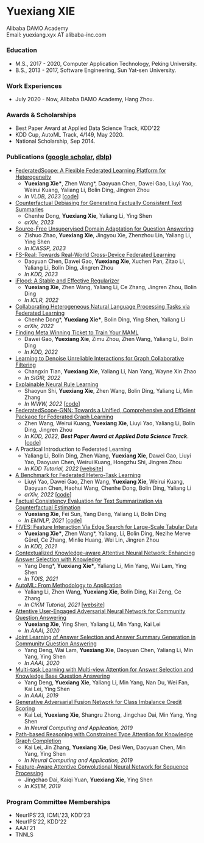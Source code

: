 ###### &nbsp;

# Yuexiang XIE  
Alibaba DAMO Academy   
Email: yuexiang.xyx AT alibaba-inc.com


### Education

+ M.S., 2017 - 2020, Computer Application Technology, Peking University. 
+ B.S., 2013 - 2017, Software Engineering, Sun Yat-sen University.


### Work Experiences

+ July 2020 - Now, Alibaba DAMO Academy, Hang Zhou.

### Awards & Scholarships

+ Best Paper Award at Applied Data Science Track, KDD'22
+ KDD Cup, AutoML Track, 4/149, May 2020.
+ National Scholarship, Sep 2014.


### Publications ([google scholar](https://scholar.google.com.hk/citations?user=fhWk0gEAAAAJ&hl=zh-CN), [dblp](https://dblp.org/pid/232/2045.html))

+ [FederatedScope: A Flexible Federated Learning Platform for Heterogeneity](https://arxiv.org/abs/2204.05011)
  + **Yuexiang Xie\***, Zhen Wang\*, Daoyuan Chen, Dawei Gao, Liuyi Yao, Weirui Kuang, Yaliang Li, Bolin Ding, Jingren Zhou 
  + *In VLDB, 2023* [[code](https://github.com/alibaba/FederatedScope)]
+ [Counterfactual Debiasing for Generating Factually Consistent Text Summaries](https://arxiv.org/pdf/2305.10736.pdf)
  + Chenhe Dong, **Yuexiang Xie**, Yaliang Li, Ying Shen
  + *arXiv, 2023*
+ [Source-Free Unsupervised Domain Adaptation for Question Answering](https://ieeexplore.ieee.org/stamp/stamp.jsp?tp=&arnumber=10095248)
  + Zishuo Zhao, **Yuexiang Xie**, Jingyou Xie, Zhenzhou Lin, Yaliang Li, Ying Shen
  + *In ICASSP, 2023*
+ [FS-Real: Towards Real-World Cross-Device Federated Learning](https://arxiv.org/pdf/2303.13363.pdf)
  + Daoyuan Chen, Dawei Gao, **Yuexiang Xie**, Xuchen Pan, Zitao Li, Yaliang Li, Bolin Ding, Jingren Zhou
  + *In KDD, 2023*
+ [iFlood: A Stable and Effective Regularizer](https://openreview.net/forum?id=MsHnJPaBUZE)
  + **Yuexiang Xie**, Zhen Wang, Yaliang Li, Ce Zhang, Jingren Zhou, Bolin Ding
  + *In ICLR, 2022*
+ [Collaborating Heterogeneous Natural Language Processing Tasks via Federated Learning](https://arxiv.org/abs/2212.05789)
  + Chenhe Dong\*, **Yuexiang Xie\***, Bolin Ding, Ying Shen, Yaliang Li
  + *arXiv, 2022*
+ [Finding Meta Winning Ticket to Train Your MAML](https://dl.acm.org/doi/10.1145/3534678.3539467)
  + Dawei Gao, **Yuexiang Xie**, Zimu Zhou, Zhen Wang, Yaliang Li, Bolin Ding
  + *In KDD, 2022*
+ [Learning to Denoise Unreliable Interactions for Graph Collaborative Filtering](https://dl.acm.org/doi/pdf/10.1145/3477495.3531889)
  + Changxin Tian, **Yuexiang Xie**, Yaliang Li, Nan Yang, Wayne Xin Zhao
  + *In SIGIR, 2022*  
+ [Explainable Neural Rule Learning](https://dl.acm.org/doi/fullHtml/10.1145/3485447.3512023)
  + Shaoyun Shi, **Yuexiang Xie**, Zhen Wang, Bolin Ding, Yaliang Li, Min Zhang
  + *In WWW, 2022* [[code](https://github.com/Shuriken13/ENRL)]  
+ [FederatedScope-GNN: Towards a Unified, Comprehensive and Efficient Package for Federated Graph Learning](https://arxiv.org/abs/2204.05562)
  + Zhen Wang, Weirui Kuang, **Yuexiang Xie**, Liuyi Yao, Yaliang Li, Bolin Ding, Jingren Zhou
  + *In KDD, 2022, **Best Paper Award at Applied Data Science Track***. [[code](https://github.com/alibaba/FederatedScope/tree/master/federatedscope/gfl)]  
+ A Practical Introduction to Federated Learning
  + Yaliang Li, Bolin Ding, Zhen Wang, **Yuexiang Xie**, Dawei Gao, Liuyi Yao, Daoyuan Chen, Weirui Kuang, Hongzhu Shi, Jingren Zhou
  + *In KDD Tutorial, 2022* [[website](https://joneswong.github.io/KDD22FLTutorial/)]
+ [A Benchmark for Federated Hetero-Task Learning](https://arxiv.org/abs/2206.03436)
  + Liuyi Yao, Dawei Gao, Zhen Wang, **Yuexiang Xie**, Weirui Kuang, Daoyuan Chen, Haohui Wang, Chenhe Dong, Bolin Ding, Yaliang Li
  + *arXiv, 2022* [[code](https://github.com/alibaba/FederatedScope/tree/master/benchmark/B-FHTL)]  
+ [Factual Consistency Evaluation for Text Summarization via Counterfactual Estimation](https://aclanthology.org/2021.findings-emnlp.10/)
  + **Yuexiang Xie**, Fei Sun, Yang Deng, Yaliang Li, Bolin Ding
  + *In EMNLP, 2021* [[code](https://github.com/xieyxclack/factual_coco)]  
+ [FIVES: Feature Interaction Via Edge Search for Large-Scale Tabular Data](https://arxiv.org/abs/2007.14573)
  + **Yuexiang Xie\***, Zhen Wang\*, Yaliang, Li, Bolin Ding, Nezihe Merve Gürel, Ce Zhang, Minlie Huang, Wei Lin, Jingren Zhou
  + *In KDD, 2021*  
+ [Contextualized Knowledge-aware Attentive Neural Network: Enhancing Answer Selection with Knowledge](https://arxiv.org/abs/2104.05216)
  + Yang Deng\*, **Yuexiang Xie\***, Yaliang Li, Min Yang, Wai Lam, Ying Shen
  + *In TOIS, 2021* 
+ [AutoML: From Methodology to Application](https://dl.acm.org/doi/abs/10.1145/3459637.3483279)
  + Yaliang Li, Zhen Wang, **Yuexiang Xie**, Bolin Ding, Kai Zeng, Ce Zhang 
  + *In CIKM Tutorial, 2021* [[website](https://www.cikm2021.org/programme/tutorials/automl-from-methodology-to-application)]  
+ [Attentive User-Engaged Adversarial Neural Network for Community Question Answering](https://ojs.aaai.org/index.php/AAAI/article/view/6472)
  + **Yuexiang Xie**, Ying Shen, Yaliang Li, Min Yang, Kai Lei
  + *In AAAI, 2020*
+ [Joint Learning of Answer Selection and Answer Summary Generation in Community Question Answering](https://arxiv.org/abs/1911.09801)
  + Yang Deng, Wai Lam, **Yuexiang Xie**, Daoyuan Chen, Yaliang Li, Min Yang, Ying Shen
  + *In AAAI, 2020*  
+ [Multi-task Learning with Multi-view Attention for Answer Selection and Knowledge Base Question Answering](https://arxiv.org/abs/1812.02354)
  + Yang Deng, **Yuexiang Xie**, Yaliang Li, Min Yang, Nan Du, Wei Fan, Kai Lei, Ying Shen
  + *In AAAI, 2019*
+ [Generative Adversarial Fusion Network for Class Imbalance Credit Scoring](https://link.springer.com/article/10.1007/s00521-019-04335-1)
  + Kai Lei, **Yuexiang Xie**, Shangru Zhong, Jingchao Dai, Min Yang, Ying Shen
  + *In Neural Computing and Application, 2019*  
+ [Path-based Reasoning with Constrained Type Attention for Knowledge Graph Completion](https://link.springer.com/article/10.1007/s00521-019-04181-1)
  + Kai Lei, Jin Zhang, **Yuexiang Xie**, Desi Wen, Daoyuan Chen, Min Yang, Ying Shen
  + *In Neural Computing and Application, 2019*
+ [Feature-Aware Attentive Convolutional Neural Network for Sequence Processing](https://link.springer.com/chapter/10.1007/978-3-030-29563-9_28)
  + Jingchao Dai, Kaiqi Yuan, **Yuexiang Xie**, Ying Shen
  + *In KSEM, 2019*


### Program Committee Memberships
+ NeurIPS'23, ICML'23, KDD'23
+ NeurIPS'22, KDD'22
+ AAAI'21
+ TNNLS
